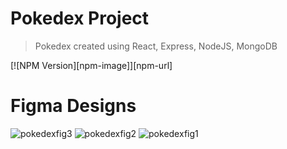 # Pokedex Project
> Pokedex created using React, Express, NodeJS, MongoDB

[![NPM Version][npm-image]][npm-url]

# Figma Designs
![pokedexfig3](https://user-images.githubusercontent.com/51133972/229629333-e83fe425-3e17-44a3-b1bf-e52e9567a2c3.png)
![pokedexfig2](https://user-images.githubusercontent.com/51133972/229629339-a32fa3ea-c106-4a46-9d3e-7bf9038f5c7c.png)
![pokedexfig1](https://user-images.githubusercontent.com/51133972/229629341-0bbb3c7e-529a-469b-8fc0-94eb2d87e47b.png)
